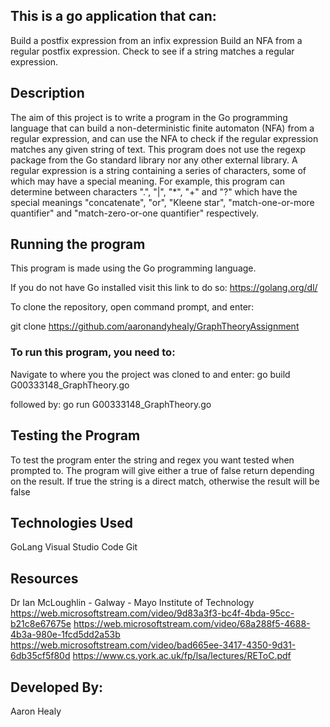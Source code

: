 ## This is a go application that can:
Build a postfix expression from an infix expression
Build an NFA from a regular postfix expression.
Check to see if a string matches a regular expression.

## Description
The aim of this project is to write a program in the Go programming language that can build a non-deterministic finite automaton (NFA) from a regular expression, and can use the NFA to check if the regular expression matches any given string of text. This program does not use the regexp package from the Go standard library nor any other external library. A regular expression is a string containing a series of characters, some of which may have a special meaning. For example, this program can determine between characters ".", "|", "*", "+" and "?" which have the special meanings "concatenate", "or", "Kleene star", "match-one-or-more quantifier" and "match-zero-or-one quantifier" respectively.

## Running the program
This program is made using the Go programming language.

If you do not have Go installed visit this link to do so: https://golang.org/dl/

To clone the repository, open command prompt, and enter:

git clone https://github.com/aaronandyhealy/GraphTheoryAssignment

### To run this program, you need to: 
Navigate to where you the project was cloned to and enter:
go build G00333148_GraphTheory.go

followed by:
go run G00333148_GraphTheory.go

## Testing the Program
To test the program enter the string and regex you want tested when prompted to. The program will give either a true of false return depending on the result. If true the string is a direct match, otherwise the result will be false 
## Technologies Used
GoLang
Visual Studio Code
Git

## Resources
Dr Ian McLoughlin - Galway - Mayo Institute of Technology
https://web.microsoftstream.com/video/9d83a3f3-bc4f-4bda-95cc-b21c8e67675e
https://web.microsoftstream.com/video/68a288f5-4688-4b3a-980e-1fcd5dd2a53b
https://web.microsoftstream.com/video/bad665ee-3417-4350-9d31-6db35cf5f80d
https://www.cs.york.ac.uk/fp/lsa/lectures/REToC.pdf

## Developed By:
Aaron Healy
